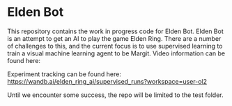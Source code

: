 # Elden Bot

This repository contains the work in progress code for Elden Bot. Elden Bot is an attempt to get an AI to play the game Elden Ring. There are a number of challenges to this, and the current focus is to use supervised learning to train a visual machine learning agent to be Margit. Video information can be found here: 

Experiment tracking can be found here: https://wandb.ai/elden_ring_ai/supervised_runs?workspace=user-ol2

Until we encounter some success, the repo will be limited to the test folder. 
